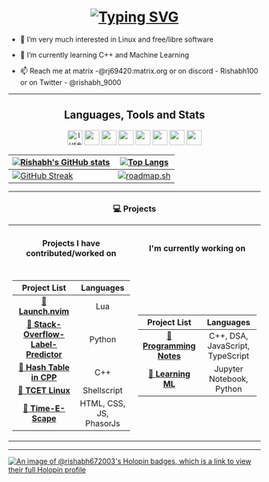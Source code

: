 <h1 align="center">
  <a href="https://git.io/typing-svg"
    ><img
      src="https://readme-typing-svg.demolab.com?font=Fira+Code&size=32&duration=3000&pause=1000&color=FF6E96&center=true&vCenter=true&random=false&width=434&lines=Hi%2C+There;This+is+Rishabh;Nice+To+Meet+You!"
      alt="Typing SVG"
    />
  </a>
</h1>

<!-- prettier-ignore-start -->
- 👀 I’m very much interested in Linux and free/libre software

- 🌱 I’m currently learning C++ and Machine Learning

- 📫 Reach me at matrix -@rj69420:matrix.org or on discord - Rishabh100 or on Twitter - @rishabh_9000

<!-- prettier-ignore-end -->

---

<h2 align="center"> Languages, Tools and Stats </h2>
<p align="center">
  <img
    src="https://img.icons8.com/material-sharp/48/4a90e2/arch-linux.png"
    alt="I use Arch btw"
    width="30"
  />
  <img src="https://img.icons8.com/ios-filled/50/fa314a/git.png" width="30" />
  <img src="https://img.icons8.com/color/512/c-programming.png" width="30" />
  <img src="https://img.icons8.com/color/512/lua-language.png" width="30" />
  <img
    src="https://img.icons8.com/ios-filled/50/4a90e2/python.png"
    width="30"
  />
  <img
    src="https://img.icons8.com/ios-filled/50/4a90e2/c-plus-plus-logo.png"
    width="30"
  />
  <img src="https://img.icons8.com/windows/96/fa314a/console.png" width="30" />
  <img
    src="https://img.icons8.com/ios-filled/50/fa314a/java-coffee-cup-logo--v1.png"
    width="30"
  />
</p>
<span align="center"> <div align="center"></div></span>

<!-- prettier-ignore-start -->
| [![Rishabh's GitHub stats](https://github-readme-stats-rishabh.vercel.app/api?username=Rishabh672003&custom_title=My%20Github%20Stat's&show_icons=true&theme=dracula&border_radius=10&hide_border=true&bg_color=15,0d1117,1a1b26)](https://github.com/anuraghazra/github-readme-stats)   | [![Top Langs](https://github-readme-stats-rishabh.vercel.app/api/top-langs/?username=Rishabh672003&hide=GLSL,html&theme=dracula&hide_border=true&border_radius=10&bg_color=15,0d1117,1a1b26&show_icons=true&layout=compact)](https://github.com/anuraghazra/github-readme-stats)    |
|--------------- | --------------- |
| [![GitHub Streak](https://rishabh-github-readme-streak-stats.vercel.app?user=Rishabh&theme=dracula&hide_border=true)](https://git.io/streak-stats)   | [![roadmap.sh](https://api.roadmap.sh/v1-badge/wide/64d37d9caa497d7fa51b0608?variant=dark)](https://roadmap.sh)   |
<!-- prettier-ignore-end -->

---

<h3 align="center"> 💻 Projects</h3>

</div>
</span>

<table>
<tr><th><h4 align="center"> Projects I have contributed/worked on </h4> </th><th><h4 align="center"> I'm currently working on</h4></th></tr>
<tr><td>

|                                               Project List                                               |        Languages        |
| :------------------------------------------------------------------------------------------------------: | :---------------------: |
|                      [**🔗 Launch.nvim**](https://github.com/LunarVim/Launch.nvim)                       |           Lua           |
| [**🔗 Stack-Overflow-Label-Predictor**](https://github.com/Rishabh672003/stack-overflow-label-predictor) |         Python          |
|              [**🔗 Hash Table in CPP**](https://github.com/Rishabh672003/Hash-Table-in-CPP)              |           C++           |
|                    [**🔗 TCET Linux**](https://github.com/tcet-opensource/tcet-linux)                    |       Shellscript       |
|                     [**🔗 Time-E-Scape**](https://github.com/BitBrigade/Tim-E-Scape)                     | HTML, CSS, JS, PhasorJs |

</td><td>

|                                   Project List                                   |            Languages             |
| :------------------------------------------------------------------------------: | :------------------------------: |
|  [**🔗 Programming Notes**](https://github.com/Rishabh672003/Programming-Notes)  | C++, DSA, JavaScript, TypeScript |
| [**🔗 Learning ML**](https://github.com/Rishabh672003/Learning-machine-learning) |     Jupyter Notebook, Python     |

</td></tr> </table>

---

[![An image of @rishabh672003's Holopin badges, which is a link to view their full Holopin profile](https://holopin.me/rishabh672003)](https://holopin.io/@rishabh672003)
